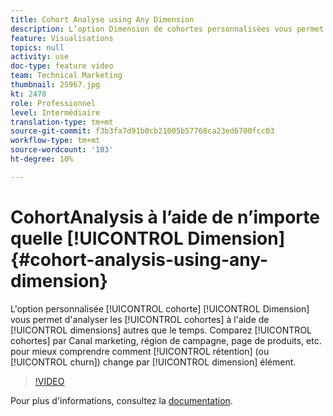 ```yaml
---
title: Cohort Analyse using Any Dimension
description: L’option Dimension de cohortes personnalisées vous permet d’analyser les cohortes en utilisant des dimensions autres que le temps. Comparez les cohortes par Canal marketing, région de campagne, page de produits, etc. pour mieux comprendre comment la rétention (ou l’exécution) change par élément de dimension.
feature: Visualisations
topics: null
activity: use
doc-type: feature video
team: Technical Marketing
thumbnail: 25967.jpg
kt: 2478
role: Professionnel
level: Intermédiaire
translation-type: tm+mt
source-git-commit: f3b3fa7d91b0cb21005b57768ca23ed6700fcc03
workflow-type: tm+mt
source-wordcount: '103'
ht-degree: 10%

---
```



#  CohortAnalysis à l’aide de n’importe quelle  [!UICONTROL Dimension] {#cohort-analysis-using-any-dimension}

L&#39;option personnalisée [!UICONTROL cohorte] [!UICONTROL Dimension] vous permet d&#39;analyser les [!UICONTROL cohortes] à l&#39;aide de [!UICONTROL dimensions] autres que le temps. Comparez [!UICONTROL cohortes] par Canal marketing, région de campagne, page de produits, etc. pour mieux comprendre comment [!UICONTROL rétention] (ou [!UICONTROL churn]) change par [!UICONTROL dimension] élément.

>[!VIDEO](https://video.tv.adobe.com/v/25967/?quality=12)

Pour plus d&#39;informations, consultez la [documentation](https://marketing.adobe.com/resources/help/fr_FR/analytics/analysis-workspace/cohort_analysis.html).
